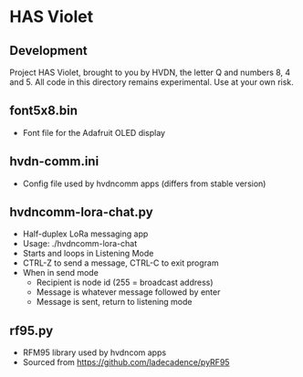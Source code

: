 # HAS Violet

## Development

Project HAS Violet, brought to you by HVDN, the letter Q and numbers 8, 4 and 5. 
All code in this directory remains experimental. Use at your own risk.


## font5x8.bin
* Font file for the Adafruit OLED display

## hvdn-comm.ini
* Config file used by hvdncomm apps (differs from stable version)

## hvdncomm-lora-chat.py
* Half-duplex LoRa messaging app
* Usage: ./hvdncomm-lora-chat
* Starts and loops in Listening Mode
* CTRL-Z to send a message, CTRL-C to exit program
* When in send mode
  * Recipient is node id (255 = broadcast address)
  * Message is whatever message followed by enter
  * Message is sent, return to listening mode

## rf95.py
* RFM95 library used by hvdncom apps
* Sourced from https://github.com/ladecadence/pyRF95

